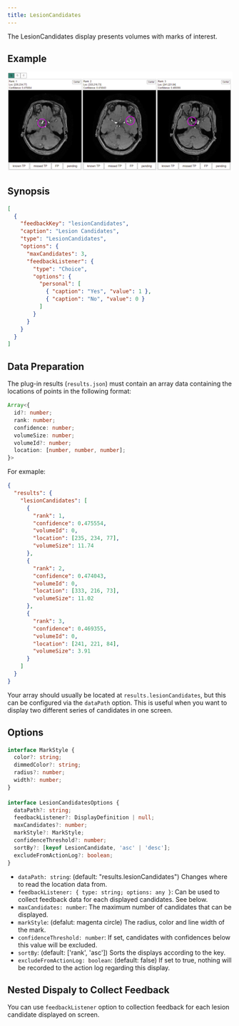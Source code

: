 ```yaml
---
title: LesionCandidates
---
```


The LesionCandidates display presents volumes with marks of interest.

## Example

![LesionCandidates example](./lesion-candidates.png)

## Synopsis

```json
[
  {
    "feedbackKey": "lesionCandidates",
    "caption": "Lesion Candidates",
    "type": "LesionCandidates",
    "options": {
      "maxCandidates": 3,
      "feedbackListener": {
        "type": "Choice",
        "options": {
          "personal": [
            { "caption": "Yes", "value": 1 },
            { "caption": "No", "value": 0 }
          ]
        }
      }
    }
  }
]
```

## Data Preparation

The plug-in results (`results.json`) must contain an array data containing the locations of points in the following format:

```ts
Array<{
  id?: number;
  rank: number;
  confidence: number;
  volumeSize: number;
  volumeId?: number;
  location: [number, number, number];
}>
```

For exmaple:

```json
{
  "results": {
    "lesionCandidates": [
      {
        "rank": 1,
        "confidence": 0.475554,
        "volumeId": 0,
        "location": [235, 234, 77],
        "volumeSize": 11.74
      },
      {
        "rank": 2,
        "confidence": 0.474043,
        "volumeId": 0,
        "location": [333, 216, 73],
        "volumeSize": 11.02
      },
      {
        "rank": 3,
        "confidence": 0.469355,
        "volumeId": 0,
        "location": [241, 221, 84],
        "volumeSize": 3.91
      }
    ]
  }
}
```

Your array should usually be located at `results.lesionCandidates`, but this can be configured via the `dataPath` option. This is useful when you want to display two different series of candidates in one screen.

## Options

```ts
interface MarkStyle {
  color?: string;
  dimmedColor?: string;
  radius?: number;
  width?: number;
}

interface LesionCandidatesOptions {
  dataPath?: string;
  feedbackListener?: DisplayDefinition | null;
  maxCandidates?: number;
  markStyle?: MarkStyle;
  confidenceThreshold?: number;
  sortBy?: [keyof LesionCandidate, 'asc' | 'desc'];
  excludeFromActionLog?: boolean;
}
```

- `dataPath: string`: (default: "results.lesionCandidates") Changes where to read the location data from.
- `feedbackListener: { type: string; options: any }`: Can be used to collect feedback data for each displayed candidates. See below.
- `maxCandidates: number`: The maximum number of candidates that can be displayed.
- `markStyle`: (defalut: magenta circle) The radius, color and line width of the mark.
- `confidenceThreshold: number`: If set, candidates with confidences below this value will be excluded.
- `sortBy`: (default: ['rank', 'asc']) Sorts the displays according to the key.
- `excludeFromActionLog: boolean`: (default: false) If set to true, nothing will be recorded to the action log regarding this display.

## Nested Dispaly to Collect Feedback

You can use `feedbackListener` option to collection feedback for each lesion candidate displayed on screen.
